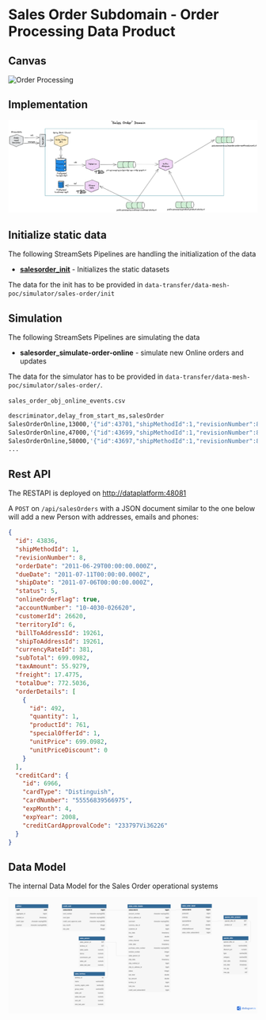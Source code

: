 # Sales Order Subdomain - Order Processing Data Product

## Canvas

![Order Processing](./../images/order-processing-dp.png)

## Implementation

![](../images/salesorder-dp-impl.png)

## Initialize static data

The following StreamSets Pipelines are handling the initialization of the data

 * **[salesorder_init](http://140.238.174.129:18630/collector/pipeline/custsimul6647b714-e368-4a50-8af4-7f2d59ebce77)** - Initializes the static datasets

The data for the init has to be provided in `data-transfer/data-mesh-poc/simulator/sales-order/init`

## Simulation

The following StreamSets Pipelines are simulating the data

 * **salesorder_simulate-order-online** - simulate new Online orders and updates

The data for the simulator has to be provided in `data-transfer/data-mesh-poc/simulator/sales-order/`.

`sales_order_obj_online_events.csv`

```bash
descriminator,delay_from_start_ms,salesOrder
SalesOrderOnline,13000,'{"id":43701,"shipMethodId":1,"revisionNumber":8,"orderDate":"2011-05-31T00:00:00.000Z","dueDate":"2011-06-12T00:00:00.000Z","shipDate":"2011-06-07T00:00:00.000Z","status":5,"onlineOrderFlag":true,"accountNumber":"10-4030-011003","customerId":11003,"territoryId":9,"billToAddressId":20425,"shipToAddressId":20425,"currencyRateId":2,"subTotal":3399.990000000000000000,"taxAmount":271.999200000000000000,"freight":84.999800000000000000,"totalDue":3756.989000000000000000,"orderDetails":[{"id":357,"quantity":1,"productId":773,"specialOfferId":1,"unitPrice":3399.990000000000000000,"unitPriceDiscount":0}],"creditCard":{"id":11150,"cardType":"ColonialVoice","cardNumber":"77775658326712","expMonth":3,"expYear":2007,"creditCardApprovalCode":"335093Vi57504"}}'
SalesOrderOnline,47000,'{"id":43699,"shipMethodId":1,"revisionNumber":8,"orderDate":"2011-05-31T00:00:00.000Z","dueDate":"2011-06-12T00:00:00.000Z","shipDate":"2011-06-07T00:00:00.000Z","status":5,"onlineOrderFlag":true,"accountNumber":"10-4030-025863","customerId":25863,"territoryId":1,"billToAddressId":19613,"shipToAddressId":19613,"subTotal":3399.990000000000000000,"taxAmount":271.999200000000000000,"freight":84.999800000000000000,"totalDue":3756.989000000000000000,"orderDetails":[{"id":355,"quantity":1,"productId":773,"specialOfferId":1,"unitPrice":3399.990000000000000000,"unitPriceDiscount":0}],"creditCard":{"id":5796,"cardType":"SuperiorCard","cardNumber":"33334270131662","expMonth":4,"expYear":2008,"creditCardApprovalCode":"333376Vi30244"}}'
SalesOrderOnline,58000,'{"id":43697,"shipMethodId":1,"revisionNumber":8,"orderDate":"2011-05-31T00:00:00.000Z","dueDate":"2011-06-12T00:00:00.000Z","shipDate":"2011-06-07T00:00:00.000Z","status":5,"onlineOrderFlag":true,"accountNumber":"10-4030-021768","customerId":21768,"territoryId":6,"billToAddressId":23148,"shipToAddressId":23148,"currencyRateId":4,"subTotal":3578.270000000000000000,"taxAmount":286.261600000000000000,"freight":89.456800000000000000,"totalDue":3953.988400000000000000,"orderDetails":[{"id":353,"quantity":1,"productId":749,"specialOfferId":1,"unitPrice":3578.270000000000000000,"unitPriceDiscount":0}],"creditCard":{"id":4319,"cardType":"SuperiorCard","cardNumber":"33331901909188","expMonth":7,"expYear":2008,"creditCardApprovalCode":"530200Vi22686"}}'
...
```

## Rest API

The RESTAPI is deployed on <http://dataplatform:48081>

A `POST` on `/api/salesOrders` with a JSON document similar to the one below will add a new Person with addresses, emails and phones:

```json
{
  "id": 43836,
  "shipMethodId": 1,
  "revisionNumber": 8,
  "orderDate": "2011-06-29T00:00:00.000Z",
  "dueDate": "2011-07-11T00:00:00.000Z",
  "shipDate": "2011-07-06T00:00:00.000Z",
  "status": 5,
  "onlineOrderFlag": true,
  "accountNumber": "10-4030-026620",
  "customerId": 26620,
  "territoryId": 6,
  "billToAddressId": 19261,
  "shipToAddressId": 19261,
  "currencyRateId": 381,
  "subTotal": 699.0982,
  "taxAmount": 55.9279,
  "freight": 17.4775,
  "totalDue": 772.5036,
  "orderDetails": [
    {
      "id": 492,
      "quantity": 1,
      "productId": 761,
      "specialOfferId": 1,
      "unitPrice": 699.0982,
      "unitPriceDiscount": 0
    }
  ],
  "creditCard": {
    "id": 6966,
    "cardType": "Distinguish",
    "cardNumber": "55556839566975",
    "expMonth": 4,
    "expYear": 2008,
    "creditCardApprovalCode": "233797Vi36226"
  }
}
```


## Data Model

The internal Data Model for the Sales Order operational systems

![](../images/salesorder-dbmodel-priv.png)   